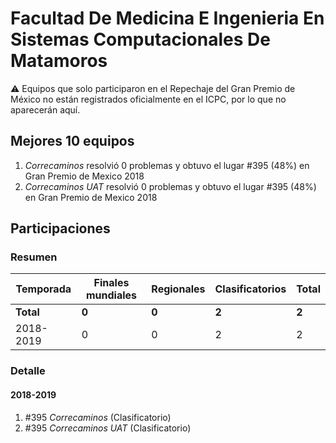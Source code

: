 # Facultad De Medicina E Ingenieria En Sistemas Computacionales De Matamoros

:warning: Equipos que solo participaron en el Repechaje del Gran Premio de México no están registrados oficialmente en el ICPC, por lo que no aparecerán aquí.

## Mejores 10 equipos

1. _Correcaminos_ resolvió 0 problemas y obtuvo el lugar #395 (48%) en Gran Premio de Mexico 2018
1. _Correcaminos UAT_ resolvió 0 problemas y obtuvo el lugar #395 (48%) en Gran Premio de Mexico 2018

## Participaciones

### Resumen

| Temporada | Finales mundiales | Regionales | Clasificatorios | Total |
| --- | --- | --- | --- | --- |
| **Total** | **0** | **0** | **2** | **2** |
| 2018-2019 | 0 | 0 | 2 | 2 |

### Detalle

#### 2018-2019

1. #395 _Correcaminos_ (Clasificatorio)
1. #395 _Correcaminos UAT_ (Clasificatorio)




